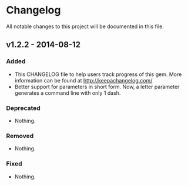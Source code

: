 # Changelog
All notable changes to this project will be documented in this file.

## v1.2.2 - 2014-08-12

### Added
- This CHANGELOG file to help users track progress of this gem. More information can be found at http://keepachangelog.com/
- Better support for parameters in short form. Now, a letter parameter generates a command line with only 1 dash.

### Deprecated
- Nothing.

### Removed
- Nothing.

### Fixed
- Nothing.

